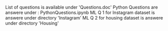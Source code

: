 List of questions is available under 'Questions.doc'
Python Questions are answere under : PythonQuestions.ipynb
ML Q 1 for Instagram dataset is answere under directory 'Instagram'
ML Q 2 for housing dataset is answere under directory 'Housing'
